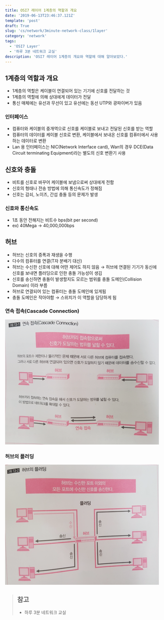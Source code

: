 ```yaml
---
title: OSI7 레이어 1계층의 역할과 개요 
date: '2019-06-13T23:46:37.121Z'
template: 'post'
draft: True
slug: 'cs/network/3minute-network-class/1layer'
category: 'network'
tags:
  - 'OSI7 Layer'
  - '하루 3분 네트워크 교실'
description: 'OSI7 레이어 1계층의 개요와 역할에 대해 알아보았다.'
---
```


## 1계층의 역할과 개요 

- 1계층의 역할은 케이블이 연결되어 있는 기기에 신호를 전달하는 것
- 1계층의 역할에 의해 상대에게 데이터가 전달
- 통신 매체에는 유선과 무선이 있고 유선에는 동선 UTP와 광파이버가 있음

### 인터페이스 

- 컴퓨터와 케이블의 중개역으로 신호를 케이블로 보내고 전달된 신호를 받는 역할
- 컴퓨터의 데이터를 케이블 신호로 변환, 케이블에서 보내온 신호를 컴퓨터에서 사용하는 데이터로 변환
- Lan 용 인터페이스는 NIC(Network Interface card), Wan의 경우 DCE(Data Circuit terminating Equipment)라는 별도의 신호 변환기 사용 

## 신호와 충돌

- 비트를 신호로 바꾸어 케이블에 보냄으로써 상대에게 전함
- 신호의 형태나 전송 방법에 의해 통신속도가 정해짐
- 신호는 감쇠, 노이즈, 간섭 충돌 등의 문제가 발생 

### 신호와 통신속도 

- 1초 동안 전해지는 비트수 bps(bit per second)
- ex) 40Mega -> 40,000,000bps 

## 허브 

- 허브는 신호의 증폭과 재생을 수행
- 다수의 컴퓨터를 연결(T자 분배기 대신)
- 허브는 수신한 신호에 대해 어떤 제어도 하지 않음 &rarr; 허브에 연결된 기기가 동신에 신호를 보내면 플러딩으로 인한 충돌 가능성이 생김 
- 신호를 송신하면 충돌이 발생할지도 모르는 범위를 충돌 도메인(Collision Domain) 이라 부름 
- 허브로 연결되어 있는 컴퓨터는 충돌 도메인에 있게됨
- 충돌 도메인은 작아야함 &rarr; 스위치가 이 역할을 담당하게 됨 

### 연속 접속(Cascade Connection)

![image-20190619174448936](assets/image-20190619174448936.png)

### 허브의 플러딩

![image-20190619174427647](assets/image-20190619174427647.png)

> ## 참고 
>
> - 하루 3분 네트워크 교실